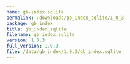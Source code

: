 ```yaml
---
name: gb-index-sqlite
permalink: /downloads/gb_index_sqlite/1_0_3
package: gb_index
title: gb_index_sqlite
filename: gb_index.sqlite
version: 1.0.3
full_version: 1.0.3
file: /data/gb_index/1.0.3/gb_index.sqlite
---
```

